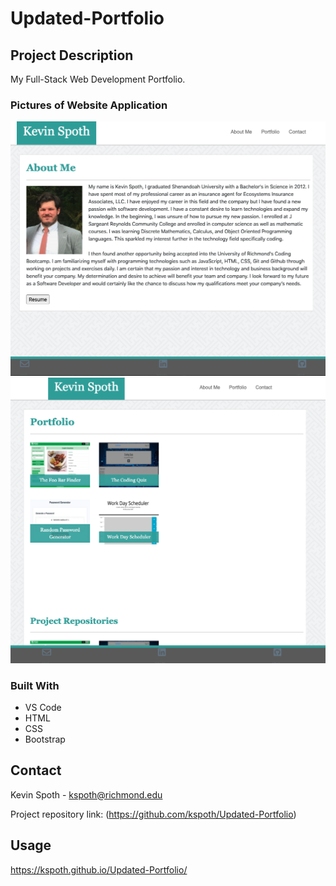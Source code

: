 # Updated-Portfolio

## Project Description

My Full-Stack Web Development Portfolio.

### Pictures of Website Application

![](https://github.com/kspoth/Updated-Portfolio/blob/main/Assets/Images/Screen%20Shot%202021-01-25%20at%207.26.05%20PM.png?raw=true)
![](https://github.com/kspoth/Updated-Portfolio/blob/main/Assets/Images/Screen%20Shot%202021-01-25%20at%209.13.55%20PM.png?raw=true)

### Built With

- VS Code
- HTML
- CSS
- Bootstrap

<!-- CONTACT -->

## Contact

Kevin Spoth - kspoth@richmond.edu

Project repository link: (https://github.com/kspoth/Updated-Portfolio)

## Usage

https://kspoth.github.io/Updated-Portfolio/
